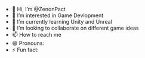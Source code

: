 - 👋 Hi, I’m @ZenonPact
- 👀 I’m interested in Game Devlopment
- 🌱 I’m currently learning Unity and Unreal
- 💞️ I’m looking to collaborate on different game ideas
- 📫 How to reach me 
- 😄 Pronouns: 
- ⚡ Fun fact: 

<!---
ZenonPact/ZenonPact is a ✨ special ✨ repository because its `README.md` (this file) appears on your GitHub profile.
You can click the Preview link to take a look at your changes.
--->
